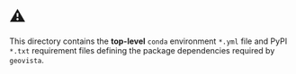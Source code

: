 # ⚠️

This directory contains the **top-level** `conda` environment `*.yml` file and PyPI `*.txt` requirement files defining the package dependencies required by `geovista`.
